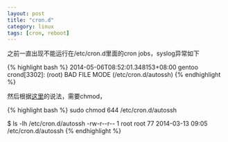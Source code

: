 ```yaml
---
layout: post
title: "cron.d"
category: linux
tags: [cron, reboot]
---
```


之前一直出现不能运行在/etc/cron.d里面的cron jobs，syslog异常如下

{% highlight bash %}
2014-05-06T08:52:01.348153+08:00 gentoo crond[3302]: (root) BAD FILE MODE (/etc/cron.d/autossh)
{% endhighlight %}

然后根据[这里](http://www.cyberciti.biz/faq/unix-linux-cron-bad-file-mode-error/)的说法，需要chmod，

{% highlight bash %}
sudo chmod 644 /etc/cron.d/autossh

$ ls -lh /etc/cron.d/autossh
-rw-r--r-- 1 root root 77 2014-03-13 09:05 /etc/cron.d/autossh
{% endhighlight %}

